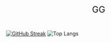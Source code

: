 <div align="center" style="font-size: 24px;"> <br> GG <br> </div>

[![GitHub Streak](https://github-readme-streak-stats-stef-00012.vercel.app?user=fk2731&theme=transparent&hide_border=true&border_radius=9&mode=weekly&card_width=521&background=45%2C441FEB5E%2C344AEB89)](https://git.io/streak-stats)
![Top Langs](https://github-readme-stats.vercel.app/api/top-langs/?username=fk2731&layout=compact&theme=aura)
